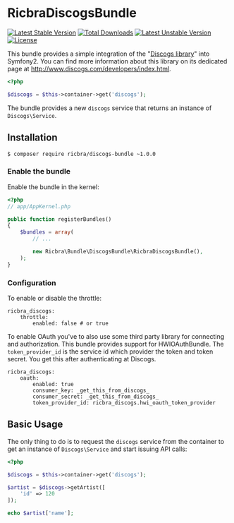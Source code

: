 RicbraDiscogsBundle
===================

[![Latest Stable Version](https://poser.pugx.org/ricbra/discogs-bundle/v/stable.svg)](https://packagist.org/packages/ricbra/discogs-bundle) [![Total Downloads](https://poser.pugx.org/ricbra/discogs-bundle/downloads.svg)](https://packagist.org/packages/ricbra/discogs-bundle) [![Latest Unstable Version](https://poser.pugx.org/ricbra/discogs-bundle/v/unstable.svg)](https://packagist.org/packages/ricbra/discogs-bundle) [![License](https://poser.pugx.org/ricbra/discogs-bundle/license.svg)](https://packagist.org/packages/ricbra/discogs-bundle)

This bundle provides a simple integration of the "[Discogs
library](/ricbra/php-discogs-api)" into Symfony2. You can find more
information about this library on its dedicated page at
http://www.discogs.com/developers/index.html.

``` php
<?php

$discogs = $this->container->get('discogs');
````

The bundle provides a new `discogs` service that returns an instance of
`Discogs\Service`.

## Installation

    $ composer require ricbra/discogs-bundle ~1.0.0

### Enable the bundle

Enable the bundle in the kernel:

``` php
<?php
// app/AppKernel.php

public function registerBundles()
{
    $bundles = array(
        // ...

        new Ricbra\Bundle\DiscogsBundle\RicbraDiscogsBundle(),
    );
}
```

### Configuration

To enable or disable the throttle:

    ricbra_discogs:
        throttle:
            enabled: false # or true

To enable OAuth you've to also use some third party library for connecting and authorization. This bundle provides
support for HWIOAuthBundle. The <code>token_provider_id</code> is the service id which provider the token and token
secret. You get this after authenticating at Discogs.

    ricbra_discogs:
        oauth:
            enabled: true
            consumer_key: _get_this_from_discogs_
            consumer_secret: _get_this_from_discogs_
            token_provider_id: ricbra_discogs.hwi_oauth_token_provider

## Basic Usage

The only thing to do is to request the `discogs` service from the container to get
an instance of `Discogs\Service` and start issuing API calls:

``` php
<?php

$discogs = $this->container->get('discogs');

$artist = $discogs->getArtist([
    'id' => 120
]);

echo $artist['name'];
```
